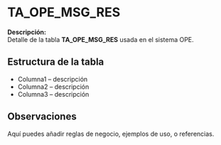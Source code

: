 # TA_OPE_MSG_RES

**Descripción:**  
Detalle de la tabla **TA_OPE_MSG_RES** usada en el sistema OPE.

## Estructura de la tabla
- Columna1 – descripción
- Columna2 – descripción
- Columna3 – descripción

## Observaciones
Aquí puedes añadir reglas de negocio, ejemplos de uso, o referencias.

